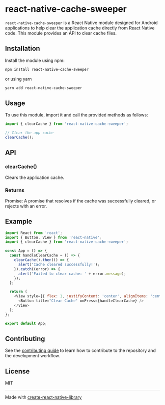 # react-native-cache-sweeper

`react-native-cache-sweeper` is a React Native module designed for Android applications to help clear the application cache directly from React Native code. This module provides an API to clear cache files.

## Installation

Install the module using npm:

```sh
npm install react-native-cache-sweeper
```
or using yarn
```sh
yarn add react-native-cache-sweeper
```

## Usage
To use this module, import it and call the provided methods as follows:

```js
import { clearCache } from 'react-native-cache-sweeper';

// Clear the app cache
clearCache();
```

## API
### clearCache()
Clears the application cache.

### Returns 
Promise<void>: A promise that resolves if the cache was successfully cleared, or rejects with an error.

## Example

```js
import React from 'react';
import { Button, View } from 'react-native';
import { clearCache } from 'react-native-cache-sweeper';

const App = () => {
  const handleClearCache = () => {
    clearCache().then(() => {
      alert('Cache cleared successfully!');
    }).catch((error) => {
      alert('Failed to clear cache: ' + error.message);
    });
  };

  return (
    <View style={{ flex: 1, justifyContent: 'center', alignItems: 'center' }}>
      <Button title="Clear Cache" onPress={handleClearCache} />
    </View>
  );
};

export default App;

```

## Contributing

See the [contributing guide](CONTRIBUTING.md) to learn how to contribute to the repository and the development workflow.

## License

MIT

---

Made with [create-react-native-library](https://github.com/callstack/react-native-builder-bob)
